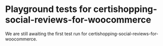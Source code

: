 # Playground tests for certishopping-social-reviews-for-woocommerce
We are still awaiting the first test run for certishopping-social-reviews-for-woocommerce.
